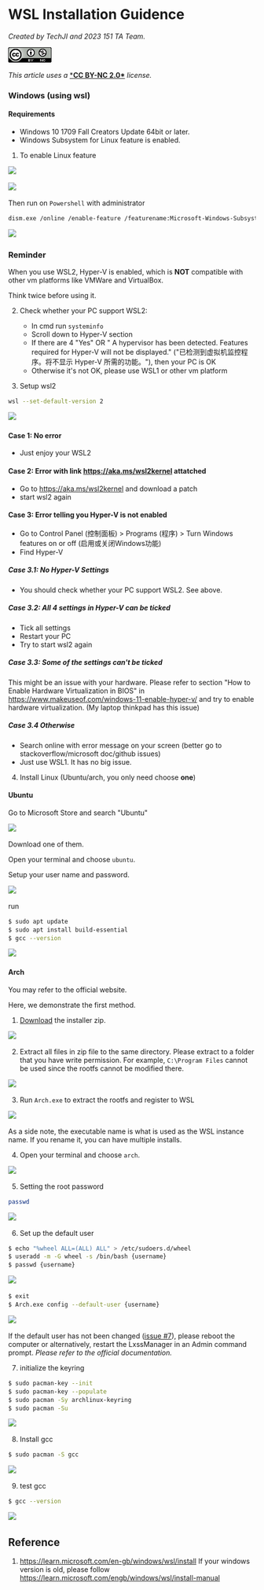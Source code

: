 # **WSL Installation Guidence**

*Created by TechJI and 2023 151 TA Team.*

![](https://raw.githubusercontent.com/Hydraallen/images/master/img/1280X1280.PNG)

*This article uses a* [***CC BY-NC 2.0\***](https://creativecommons.org/licenses/by-nc/2.0/) *license.*

### Windows (using wsl)

#### Requirements

- Windows 10 1709 Fall Creators Update 64bit or later.
- Windows Subsystem for Linux feature is enabled.

1. To enable Linux feature

![](./1.png)

![](./2.png)



Then run on `Powershell` with administrator

```bash
dism.exe /online /enable-feature /featurename:Microsoft-Windows-Subsystem-Linux /all /norestart
```

![](./3.png)

### Reminder

When you use WSL2, Hyper-V is enabled, which is **NOT** compatible with other vm platforms like VMWare and VirtualBox.

Think twice before using it.

2. Check whether your PC support WSL2:
   - In cmd run `systeminfo`
   - Scroll down to Hyper-V section
   - If there are 4 "Yes" OR " A hypervisor has been detected. Features required for Hyper-V will not be displayed." ("已检测到虚拟机监控程序。将不显示 Hyper-V 所需的功能。"), then your PC is OK
   - Otherwise it's not OK, please use WSL1 or other vm platform

3. Setup wsl2

```bash
wsl --set-default-version 2
```

![](./4.png)

#### Case 1: No error
- Just enjoy your WSL2

#### Case 2: Error with link https://aka.ms/wsl2kernel attatched
- Go to https://aka.ms/wsl2kernel and download a patch
- start wsl2 again
  
#### Case 3: Error telling you Hyper-V is not enabled
- Go to Control Panel (控制面板) > Programs (程序) > Turn Windows features on or off (启用或关闭Windows功能)
- Find Hyper-V

##### Case 3.1: No Hyper-V Settings
- You should check whether your PC support WSL2. See above.

##### Case 3.2: All 4 settings in Hyper-V can be ticked
- Tick all settings 
- Restart your PC
- Try to start wsl2 again

##### Case 3.3: Some of the settings can't be ticked
This might be an issue with your hardware. Please refer to section "How to Enable Hardware Virtualization in BIOS" in https://www.makeuseof.com/windows-11-enable-hyper-v/ and try to enable hardware virtualization. (My laptop thinkpad has this issue)

##### Case 3.4 Otherwise
- Search online with error message on your screen (better go to stackoverflow/microsoft doc/github issues)
- Just use WSL1. It has no big issue.

4. Install Linux (Ubuntu/arch, you only need choose **one**)

#### Ubuntu

Go to Microsoft Store and search "Ubuntu"

![](./5.png)

Download one of them.

Open your terminal and choose `ubuntu`.

Setup your user name and password.

![](./7.png)

run

```bash
$ sudo apt update
$ sudo apt install build-essential
$ gcc --version
```

![](./8.png)

#### Arch

You may refer to the official website.

Here, we demonstrate the first method.


1. [Download](https://github.com/yuk7/ArchWSL/releases/latest) the installer zip.

![](./9.png)

2. Extract all files in zip file to the same directory. Please extract to a folder that you have write permission. For example, `C:\Program Files` cannot be used since the rootfs cannot be modified there.

![](./10.png)

3. Run `Arch.exe` to extract the rootfs and register to WSL

![](./11.png)

As a side note, the executable name is what is used as the WSL instance name. If you rename it, you can have multiple installs.

4. Open your terminal and choose `arch`.

![](./12.png)

5. Setting the root password

```bash
passwd
```

![](./13.png)

6. Set up the default user

```bash
$ echo "%wheel ALL=(ALL) ALL" > /etc/sudoers.d/wheel
$ useradd -m -G wheel -s /bin/bash {username}
$ passwd {username}
```

![](./14.png)

```bash
$ exit
$ Arch.exe config --default-user {username}
```

![](./15.png)

If the default user has not been changed ([issue #7](https://github.com/yuk7/ArchWSL/issues/7)), please reboot the computer or alternatively, restart the LxssManager in an Admin command prompt. *Please refer to the official documentation.*

7.  initialize the keyring

```bash
$ sudo pacman-key --init
$ sudo pacman-key --populate
$ sudo pacman -Sy archlinux-keyring
$ sudo pacman -Su
```

![](./16.png)

8. Install gcc

```bash
$ sudo pacman -S gcc
```

![](./17.png)

9. test gcc

```bash
$ gcc --version
```

![](./18.png)

## Reference

1. https://learn.microsoft.com/en-gb/windows/wsl/install If your windows version is old, please follow https://learn.microsoft.com/engb/windows/wsl/install-manual

